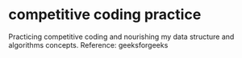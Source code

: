 # competitive coding practice
Practicing competitive coding and nourishing my data structure and algorithms concepts.
Reference: geeksforgeeks
